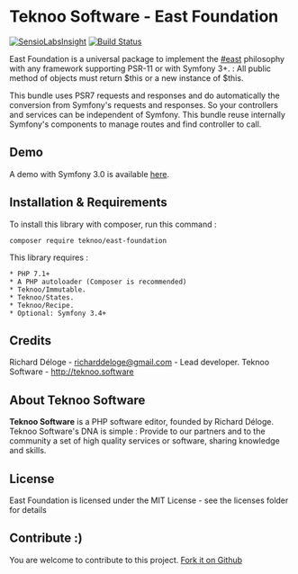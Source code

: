 Teknoo Software - East Foundation
=================================

[![SensioLabsInsight](https://insight.sensiolabs.com/projects/6d14de07-2c9e-4070-a044-c9362fe2dc08/mini.png)](https://insight.sensiolabs.com/projects/6d14de07-2c9e-4070-a044-c9362fe2dc08) [![Build Status](https://travis-ci.org/TeknooSoftware/east-foundation.svg?branch=master)](https://travis-ci.org/TeknooSoftware/east-foundation)

East Foundation is a universal package to implement the [#east](http://blog.est.voyage/phpTour2015/) philosophy with 
any framework supporting PSR-11 or with Symfony 3+. :
All public method of objects must return $this or a new instance of $this.

This bundle uses PSR7 requests and responses and do automatically the conversion from Symfony's requests and responses.
So your controllers and services can be independent of Symfony. This bundle reuse internally Symfony's components
to manage routes and find controller to call.

Demo
----

A demo with Symfony 3.0 is available [here](https://github.com/TeknooSoftware/east-foundation-demo).

Installation & Requirements
---------------------------
To install this library with composer, run this command :

    composer require teknoo/east-foundation

This library requires :

    * PHP 7.1+
    * A PHP autoloader (Composer is recommended)
    * Teknoo/Immutable.
    * Teknoo/States.
    * Teknoo/Recipe.
    * Optional: Symfony 3.4+

Credits
-------
Richard Déloge - <richarddeloge@gmail.com> - Lead developer.
Teknoo Software - <http://teknoo.software>

About Teknoo Software
---------------------
**Teknoo Software** is a PHP software editor, founded by Richard Déloge. 
Teknoo Software's DNA is simple : Provide to our partners and to the community a set of high quality services or software,
 sharing knowledge and skills.

License
-------
East Foundation is licensed under the MIT License - see the licenses folder for details

Contribute :)
-------------

You are welcome to contribute to this project. [Fork it on Github](CONTRIBUTING.md)
